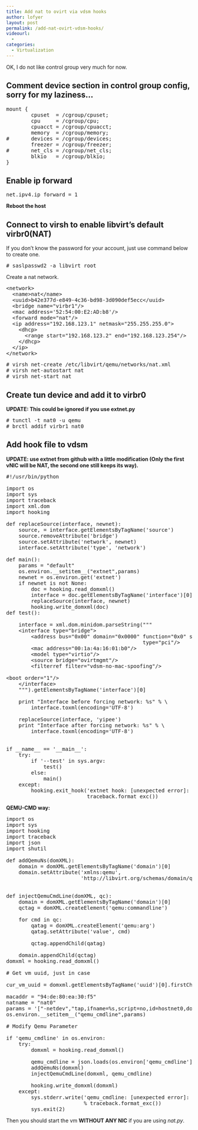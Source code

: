 ```yaml
---
title: Add nat to ovirt via vdsm hooks
author: lofyer
layout: post
permalink: /add-nat-ovirt-vdsm-hooks/
videourl:
  - 
categories:
  - Virtualization
---
```

OK, I do not like control group very much for now.

## Comment device section in control group config, sorry for my laziness&#8230;

<pre title="/etc/cgconfig.conf">mount {
        cpuset  = /cgroup/cpuset;
        cpu     = /cgroup/cpu;
        cpuacct = /cgroup/cpuacct;
        memory  = /cgroup/memory;
#       devices = /cgroup/devices;
        freezer = /cgroup/freezer;
#       net_cls = /cgroup/net_cls;
        blkio   = /cgroup/blkio;
}
</pre>

## Enable ip forward

<pre title="Content added to /etc/sysctl.conf">net.ipv4.ip_forward = 1
</pre>

**Reboot the host**

## Connect to virsh to enable libvirt&#8217;s default virbr0(NAT)

If you don&#8217;t know the password for your account, just use command below to create one.

<pre># saslpasswd2 -a libvirt root
</pre>

Create a nat network.

<pre title="/etc/libvirt/qemu/networks/nat.xml" lang="xml">&lt;network>
  &lt;name>nat&lt;/name>
  &lt;uuid>b42e377d-e849-4c36-bd98-3d090def5ecc&lt;/uuid>
  &lt;bridge name="virbr1"/>
  &lt;mac address='52:54:00:E2:AD:b8'/>
  &lt;forward mode="nat"/>
  &lt;ip address="192.168.123.1" netmask="255.255.255.0">
    &lt;dhcp>
      &lt;range start="192.168.123.2" end="192.168.123.254"/>
    &lt;/dhcp>
  &lt;/ip>
&lt;/network>
</pre>

<pre># virsh net-create /etc/libvirt/qemu/networks/nat.xml
# virsh net-autostart nat
# virsh net-start nat
</pre>

## Create tun device and add it to virbr0

**UPDATE: This could be ignored if you use extnet.py**

<pre># tunctl -t nat0 -u qemu
# brctl addif virbr1 nat0
</pre>

## Add hook file to vdsm

**UPDATE: use extnet from github with a little modification (Only the first vNIC will be NAT, the second one still keeps its way).**

<pre title="extnet.py" lang="python">#!/usr/bin/python

import os
import sys
import traceback
import xml.dom
import hooking

def replaceSource(interface, newnet):
    source, = interface.getElementsByTagName('source')
    source.removeAttribute('bridge')
    source.setAttribute('network', newnet)
    interface.setAttribute('type', 'network')

def main():
    params = "default"
    os.environ.__setitem__("extnet",params)
    newnet = os.environ.get('extnet')
    if newnet is not None:
        doc = hooking.read_domxml()
        interface = doc.getElementsByTagName('interface')[0]
        replaceSource(interface, newnet)
        hooking.write_domxml(doc)
def test():

    interface = xml.dom.minidom.parseString("""
    &lt;interface type="bridge">
        &lt;address bus="0x00" domain="0x0000" function="0x0" slot="0x03"\
                                            type="pci"/>
        &lt;mac address="00:1a:4a:16:01:b0"/>
        &lt;model type="virtio"/>
        &lt;source bridge="ovirtmgmt"/>
        &lt;filterref filter="vdsm-no-mac-spoofing"/>
        <link state="up" />
&lt;boot order="1"/>
    &lt;/interface>
    """).getElementsByTagName('interface')[0]

    print "Interface before forcing network: %s" % \
        interface.toxml(encoding='UTF-8')

    replaceSource(interface, 'yipee')
    print "Interface after forcing network: %s" % \
        interface.toxml(encoding='UTF-8')


if __name__ == '__main__':
    try:
        if '--test' in sys.argv:
            test()
        else:
            main()
    except:
        hooking.exit_hook('extnet hook: [unexpected error]: %s\n' %
                          traceback.format_exc())
</pre>

**QEMU-CMD way:**

<pre lang="python" title="/usr/libexec/vdsm/hooks/before_vm_start/nat.py with execute permission">import os
import sys
import hooking
import traceback
import json
import shutil

def addQemuNs(domXML):
    domain = domXML.getElementsByTagName('domain')[0]
    domain.setAttribute('xmlns:qemu',
                        'http://libvirt.org/schemas/domain/qemu/1.0')


def injectQemuCmdLine(domXML, qc):
    domain = domXML.getElementsByTagName('domain')[0]
    qctag = domXML.createElement('qemu:commandline')

    for cmd in qc:
        qatag = domXML.createElement('qemu:arg')
        qatag.setAttribute('value', cmd)

        qctag.appendChild(qatag)

    domain.appendChild(qctag)
domxml = hooking.read_domxml()

# Get vm uuid, just in case

cur_vm_uuid = domxml.getElementsByTagName('uuid')[0].firstChild.nodeValue

macaddr = "94:de:80:ea:30:f5"
natname = "nat0"
params = '["-netdev","tap,ifname=%s,script=no,id=hostnet0,downscript=no","-device","virtio-net-pci,mac=%s,netdev=hostnet0,bus=pci.0,addr=0x10"]' % (natname, macaddr)
os.environ.__setitem__("qemu_cmdline",params)

# Modify Qemu Parameter

if 'qemu_cmdline' in os.environ:
    try:
        domxml = hooking.read_domxml()

        qemu_cmdline = json.loads(os.environ['qemu_cmdline'])
        addQemuNs(domxml)
        injectQemuCmdLine(domxml, qemu_cmdline)

        hooking.write_domxml(domxml)
    except:
        sys.stderr.write('qemu_cmdline: [unexpected error]: %s\n'
                         % traceback.format_exc())
        sys.exit(2)
</pre>

Then you should start the vm **WITHOUT ANY NIC** if you are using *nat.py*.